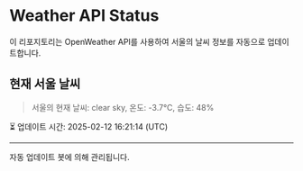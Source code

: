 
# Weather API Status

이 리포지토리는 OpenWeather API를 사용하여 서울의 날씨 정보를 자동으로 업데이트합니다.

## 현재 서울 날씨
> 서울의 현재 날씨: clear sky, 온도: -3.7°C, 습도: 48%

⏳ 업데이트 시간: 2025-02-12 16:21:14 (UTC)

---
자동 업데이트 봇에 의해 관리됩니다.
